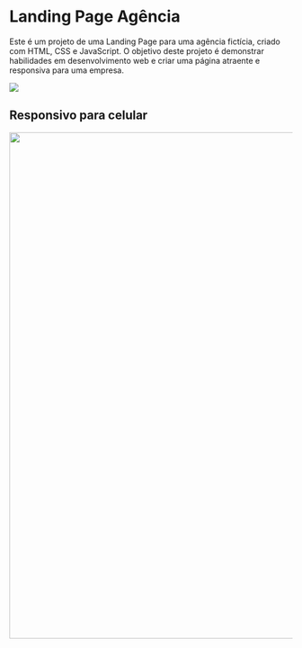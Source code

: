 # Landing Page Agência
Este é um projeto de uma Landing Page para uma agência fictícia, criado com HTML, CSS e JavaScript. O objetivo deste projeto é demonstrar habilidades em desenvolvimento web e criar uma página atraente e responsiva para uma empresa.

<img src="https://github.com/TalitaSalless/landing-page-agencia/blob/main/images/talitasalless.github.io_landing-page-agencia_.png"/>

<h2>Responsivo para celular </h2>
<img align='center' src="https://github.com/TalitaSalless/landing-page-agencia/blob/main/images/talitasalless.github.io_landing-page-agencia_(iPhone%20SE).png" height='900'/>
